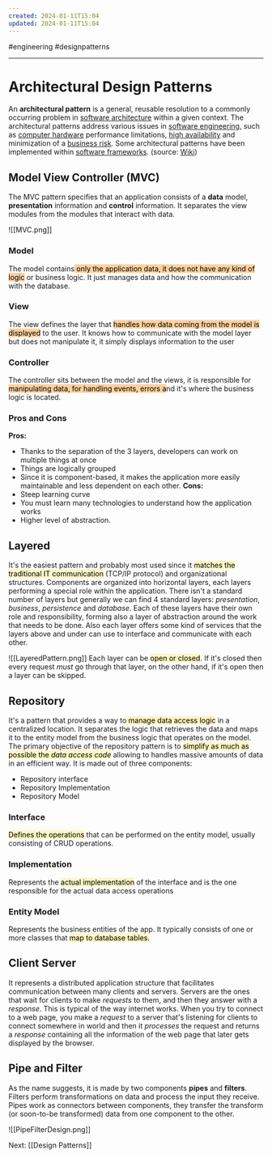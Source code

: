 ```yaml
---
created: 2024-01-11T15:04
updated: 2024-01-11T15:04
---
```

#engineering #designpatterns

---
# Architectural Design Patterns
An **architectural pattern** is a general, reusable resolution to a commonly occurring problem in [software architecture](https://en.wikipedia.org/wiki/Software_architecture "Software architecture") within a given context. The architectural patterns address various issues in [software engineering](https://en.wikipedia.org/wiki/Software_engineering "Software engineering"), such as [computer hardware](https://en.wikipedia.org/wiki/Computer_hardware "Computer hardware") performance limitations, [high availability](https://en.wikipedia.org/wiki/High_availability "High availability") and minimization of a [business risk](https://en.wikipedia.org/wiki/Business_risk "Business risk"). Some architectural patterns have been implemented within [software frameworks](https://en.wikipedia.org/wiki/Software_framework "Software framework"). (source: [Wiki](https://en.wikipedia.org/wiki/Architectural_pattern))

## Model View Controller (MVC)
The MVC pattern specifies that an application consists of a **data** model, **presentation** information and **control** information. It separates the view modules from the modules that interact with data.

![[MVC.png]]
### Model
The model contains<mark style="background: #FFB86CA6;"> only the application data, it does not have any kind of logic</mark> or business logic. It just manages data and how the communication with the database.
### View
The view defines the layer that <mark style="background: #FFB86CA6;">handles how data coming from the model is displayed</mark> to the user. It knows how to communicate with the model layer but does not manipulate it, it simply displays information to the user
### Controller
The controller sits between the model and the views, it is responsible for <mark style="background: #FFB86CA6;">manipulating data, for handling events, errors a</mark>nd it's where the business logic is located.

### Pros and Cons
**Pros:**
- Thanks to the separation of the 3 layers, developers can work on multiple things at once
- Things are logically grouped
- Since it is component-based, it makes the application more easily maintainable and less dependent on each other.
**Cons:**
- Steep learning curve
- You must learn many technologies to understand how the application works
- Higher level of abstraction.

## Layered
It's the easiest pattern and probably most used since it <mark style="background: #FFF3A3A6;">matches the traditional IT communication</mark> (TCP/IP protocol) and organizational structures.
Components are organized into horizontal layers, each layers performing a special role within the application. There isn't a standard number of layers but generally we can find 4 standard layers: *presentation*,  *business*, *persistence* and *database*. 
Each of these layers have their own role and responsibility, forming also a layer of abstraction around the work that needs to be done. Also each layer offers some kind of services that the layers above and under can use to interface and communicate with each other.

![[LayeredPattern.png]]
Each layer can be <mark style="background: #FFF3A3A6;">open or closed</mark>. If it's closed then every request *must* go through that layer, on the other hand, if it's open then a layer can be skipped. 

## Repository
It's a pattern that provides a way to<mark style="background: #FFF3A3A6;"> manage data access logic</mark> in a centralized location. It separates the logic that retrieves the data and maps it to the entity model from the business logic that operates on the model. The primary objective of the repository pattern is to <mark style="background: #FFF3A3A6;">simplify as much as possible the *data access code*</mark> allowing to handles massive amounts of data in an efficient way.
It is made out of three components:
- Repository interface
- Repository Implementation
- Repository Model

### Interface
<mark style="background: #FFF3A3A6;">Defines the operations</mark> that can be performed on the entity model, usually consisting of CRUD operations.
### Implementation
Represents the <mark style="background: #FFF3A3A6;">actual implementation</mark> of the interface and is the one responsible for the actual data access operations
### Entity Model
Represents the business entities of the app. It typically consists of one or more classes that <mark style="background: #FFF3A3A6;">map to database tables.</mark>

## Client Server
It represents a distributed application structure that facilitates communication between many clients and servers. Servers are the ones that wait for clients to make *requests* to them, and then they answer with a *response*. This is typical of the way internet works. 
When you try to connect to a web page, you make a *request* to a server that's listening for clients to connect somewhere in world and then it *processes* the request and returns a *response* containing all the information of the web page that later gets displayed by the browser.

## Pipe and Filter
As the name suggests, it is made by two components **pipes** and **filters**. Filters perform transformations on data and process the input they receive. Pipes work as connectors between components, they transfer the transform (or soon-to-be transformed) data from one component to the other.

![[PipeFilterDesign.png]]

Next: [[Design Patterns]]